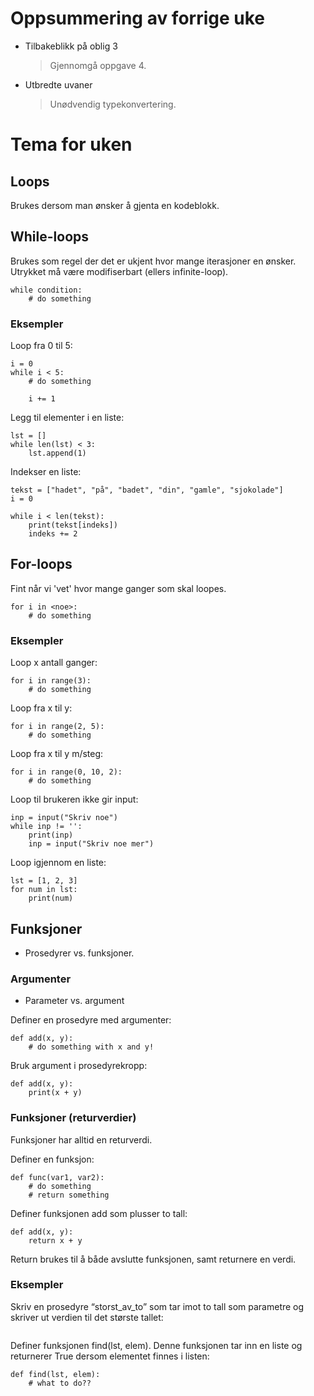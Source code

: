 # Oppsummering av forrige uke

-   Tilbakeblikk på oblig 3

    > Gjennomgå oppgave 4.

-   Utbredte uvaner
    > Unødvendig typekonvertering.

# Tema for uken

## Loops

Brukes dersom man ønsker å gjenta en kodeblokk.

## While-loops

Brukes som regel der det er ukjent hvor mange iterasjoner en ønsker. Utrykket må være modifiserbart (ellers infinite-loop).

```
while condition:
    # do something
```

### Eksempler

Loop fra 0 til 5:

```
i = 0
while i < 5:
    # do something

    i += 1
```

Legg til elementer i en liste:

```
lst = []
while len(lst) < 3:
    lst.append(1)
```

Indekser en liste:

```
tekst = ["hadet", "på", "badet", "din", "gamle", "sjokolade"]
i = 0

while i < len(tekst):
    print(tekst[indeks])
    indeks += 2
```

## For-loops

Fint når vi 'vet' hvor mange ganger som skal loopes.

```
for i in <noe>:
    # do something
```

### Eksempler

Loop x antall ganger:

```
for i in range(3):
    # do something
```

Loop fra x til y:

```
for i in range(2, 5):
    # do something
```

Loop fra x til y m/steg:

```
for i in range(0, 10, 2):
    # do something
```

Loop til brukeren ikke gir input:

```
inp = input("Skriv noe")
while inp != '':
    print(inp)
    inp = input("Skriv noe mer")
```

Loop igjennom en liste:

```
lst = [1, 2, 3]
for num in lst:
    print(num)
```

## Funksjoner

-   Prosedyrer vs. funksjoner.

### Argumenter

-   Parameter vs. argument

Definer en prosedyre med argumenter:

```
def add(x, y):
    # do something with x and y!
```

Bruk argument i prosedyrekropp:

```
def add(x, y):
    print(x + y)
```

### Funksjoner (returverdier)

Funksjoner har alltid en returverdi.

Definer en funksjon:

```
def func(var1, var2):
    # do something
    # return something
```

Definer funksjonen add som plusser to tall:

```
def add(x, y):
    return x + y
```

Return brukes til å både avslutte funksjonen, samt returnere en verdi.

### Eksempler

Skriv en prosedyre “storst_av_to” som tar imot to tall som parametre og skriver ut verdien til det største tallet:

```

```

Definer funksjonen find(lst, elem). Denne funksjonen tar inn en liste og returnerer True dersom elementet finnes i listen:

```
def find(lst, elem):
    # what to do??
```

